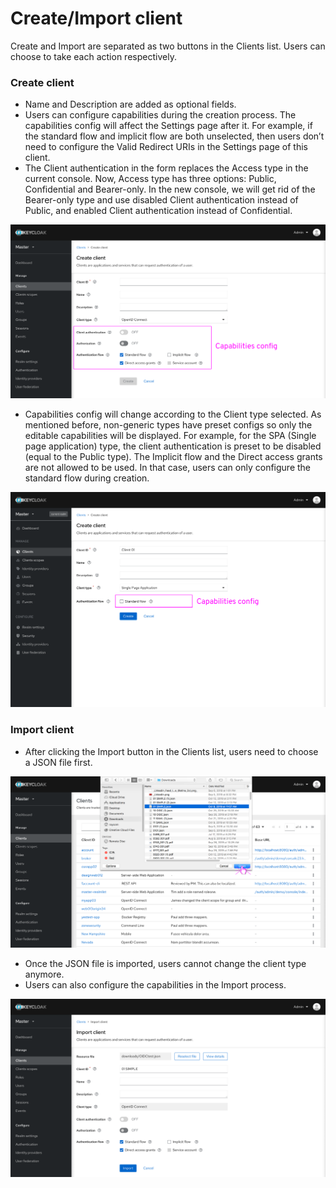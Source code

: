 # Create/Import client

Create and Import are separated as two buttons in the Clients list. Users can choose to take each action respectively.

### Create client

* Name and Description are added as optional fields.
* Users can configure capabilities during the creation process. The capabilities config will affect the Settings page after it. For example, if the standard flow and implicit flow are both unselected, then users don’t need to configure the Valid Redirect URIs in the Settings page of this client.
* The Client authentication in the form replaces the Access type in the current console. Now, Access type has three options: Public, Confidential and Bearer-only. In the new console, we will get rid of the Bearer-only type and use disabled Client authentication instead of Public, and enabled Client authentication instead of Confidential.

![create-default](_images/create-default.png)

* Capabilities config will change according to the Client type selected. As mentioned before, non-generic types have preset configs so only the editable capabilities will be displayed. For example, for the SPA (Single page application) type, the client authentication is preset to be disabled (equal to the Public type). The Implicit flow and the Direct access grants are not allowed to be used. In that case, users can only configure the standard flow during creation.

![create-spa](_images/create-spa.png)

### Import client

* After clicking the Import button in the Clients list, users need to choose a JSON file first.

![import-select](_images/import-select.png)

* Once the JSON file is imported, users cannot change the client type anymore.
* Users can also configure the capabilities in the Import process.

![import-default](_images/import-default.png)
